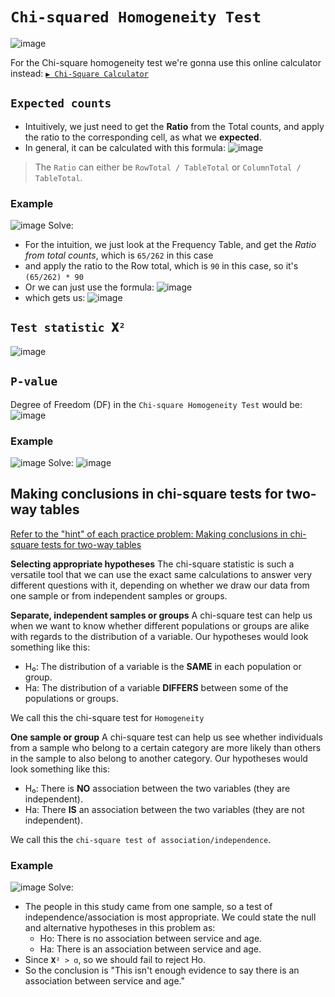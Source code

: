 # `Chi-squared Homogeneity Test`

![image](https://user-images.githubusercontent.com/14041622/45671252-8ef88280-bb57-11e8-92d3-229e5e39302c.png)


For the Chi-square homogeneity test we're gonna use this online calculator instead:
[`▶ Chi-Square Calculator`](https://www.di-mgt.com.au/chisquare-calculator.html)

## `Expected counts`

- Intuitively, we just need to get the **Ratio** from the Total counts, and apply the ratio to the corresponding cell, as what we **expected**.
- In general, it can be calculated with this formula:
![image](https://user-images.githubusercontent.com/14041622/45616324-ad03ab80-baa1-11e8-8745-6b046658569f.png)

> The `Ratio` can either be `RowTotal / TableTotal` or `ColumnTotal / TableTotal`.


### Example
![image](https://user-images.githubusercontent.com/14041622/45616176-45e5f700-baa1-11e8-968e-bad7d850ce9c.png)
Solve:
- For the intuition, we just look at the Frequency Table, and get the _Ratio from total counts_, which is `65/262` in this case
- and apply the ratio to the Row total, which is `90` in this case, so it's `(65/262) * 90`
- Or we can just use the formula:
![image](https://user-images.githubusercontent.com/14041622/45616553-606ca000-baa2-11e8-9ab4-4eec2d61bb4b.png)
- which gets us:
![image](https://user-images.githubusercontent.com/14041622/45616559-66fb1780-baa2-11e8-9d05-daf616eea60b.png)


## `Test statistic 𝐗²`

![image](https://user-images.githubusercontent.com/14041622/45670116-8bafc780-bb54-11e8-8e43-6a67082d5a71.png)


## `P-value`

Degree of Freedom (DF) in the `Chi-square Homogeneity Test` would be:
![image](https://user-images.githubusercontent.com/14041622/45669912-05938100-bb54-11e8-86cf-f6346b2da3a0.png)


### Example
![image](https://user-images.githubusercontent.com/14041622/45669951-1c39d800-bb54-11e8-8c14-eff93a9d8bfc.png)
Solve:
![image](https://user-images.githubusercontent.com/14041622/45670076-720e8000-bb54-11e8-91e8-98175548f6b0.png)



## Making conclusions in chi-square tests for two-way tables

[Refer to the "hint" of each practice problem: Making conclusions in chi-square tests for two-way tables](https://www.khanacademy.org/math/ap-statistics/chi-square-tests/modal/e/conclusions-chi-square-tests-for-two-way-tables)

**Selecting appropriate hypotheses**
The chi-square statistic is such a versatile tool that we can use the exact same calculations to answer very different questions with it, depending on whether we draw our data from one sample or from independent samples or groups.

**Separate, independent samples or groups**
A chi-square test can help us when we want to know whether different populations or groups are alike with regards to the distribution of a variable. Our hypotheses would look something like this:
- H₀: The distribution of a variable is the **SAME** in each population or group.
- Ha: The distribution of a variable **DIFFERS** between some of the populations or groups.

We call this the chi-square test for `Homogeneity`

**One sample or group**
A chi-square test can help us see whether individuals from a sample who belong to a certain category are more likely than others in the sample to also belong to another category. Our hypotheses would look something like this:
- H₀: There is **NO** association between the two variables (they are independent).
- Ha: There **IS** an association between the two variables (they are not independent).

We call this the `chi-square test of association/independence`.


### Example
![image](https://user-images.githubusercontent.com/14041622/45671775-ee0ac700-bb58-11e8-9800-94146d0c8bce.png)
Solve:
- The people in this study came from one sample, so a test of independence/association is most appropriate. We could state the null and alternative hypotheses in this problem as:
    - Ho: There is no association between service and age.
    - Ha: There is an association between service and age.
- Since `𝐗² > ɑ`, so we should fail to reject Ho.
- So the conclusion is "This isn't enough evidence to say there is an association between service and age."